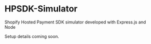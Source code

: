 # HPSDK-Simulator
Shopify Hosted Payment SDK simulator developed with Express.js and Node

Setup details coming soon.
